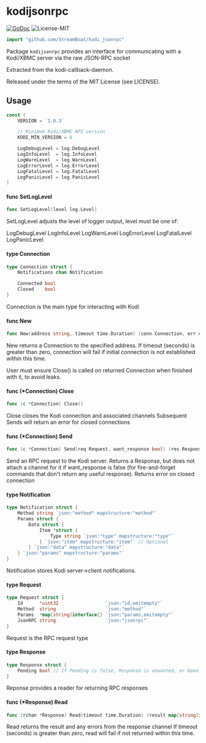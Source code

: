 # kodijsonrpc
[![GoDoc](https://godoc.org/github.com/StreamBoat/kodi_jsonrpc?status.svg)](http://godoc.org/github.com/StreamBoat/kodi_jsonrpc) ![License-MIT](http://img.shields.io/badge/license-MIT-red.svg)
```go
import "github.com/StreamBoat/kodi_jsonrpc"
```

Package `kodijsonrpc` provides an interface for communicating with a Kodi/XBMC
server via the raw JSON-RPC socket

Extracted from the kodi-callback-daemon.

Released under the terms of the MIT License (see LICENSE).

## Usage

```go
const (
	VERSION = `1.0.3`

	// Minimum Kodi/XBMC API version
	KODI_MIN_VERSION = 6

	LogDebugLevel = log.DebugLevel
	LogInfoLevel  = log.InfoLevel
	LogWarnLevel  = log.WarnLevel
	LogErrorLevel = log.ErrorLevel
	LogFatalLevel = log.FatalLevel
	LogPanicLevel = log.PanicLevel
)
```

#### func  SetLogLevel

```go
func SetLogLevel(level log.Level)
```
SetLogLevel adjusts the level of logger output, level must be one of:

LogDebugLevel LogInfoLevel LogWarnLevel LogErrorLevel LogFatalLevel
LogPanicLevel

#### type Connection

```go
type Connection struct {
	Notifications chan Notification

	Connected bool
	Closed    bool
}
```

Connection is the main type for interacting with Kodi

#### func  New

```go
func New(address string, timeout time.Duration) (conn Connection, err error)
```
New returns a Connection to the specified address. If timeout (seconds) is
greater than zero, connection will fail if initial connection is not established
within this time.

User must ensure Close() is called on returned Connection when finished with it,
to avoid leaks.

#### func (\*Connection) Close

```go
func (c *Connection) Close()
```
Close closes the Kodi connection and associated channels Subsequent Sends will
return an error for closed connections

#### func (\*Connection) Send

```go
func (c *Connection) Send(req Request, want_response bool) (res Response, err error)
```
Send an RPC request to the Kodi server. Returns a Response, but does not attach
a channel for it if want_response is false (for fire-and-forget commands that
don't return any useful response). Returns error on closed connection

#### type Notification

```go
type Notification struct {
	Method string `json:"method" mapstructure:"method"`
	Params struct {
		Data struct {
			Item *struct {
				Type string `json:"type" mapstructure:"type"`
			} `json:"item" mapstructure:"item"` // Optional
		} `json:"data" mapstructure:"data"`
	} `json:"params" mapstructure:"params"`
}
```

Notification stores Kodi server->client notifications.

#### type Request

```go
type Request struct {
	Id      *uint32                 `json:"id,omitempty"`
	Method  string                  `json:"method"`
	Params  *map[string]interface{} `json:"params,omitempty"`
	JsonRPC string                  `json:"jsonrpc"`
}
```

Request is the RPC request type

#### type Response

```go
type Response struct {
	Pending bool // If Pending is false, Response is unwanted, or been consumed
}
```

Reponse provides a reader for returning RPC responses

#### func (\*Response) Read

```go
func (rchan *Response) Read(timeout time.Duration) (result map[string]interface{}, err error)
```
Read returns the result and any errors from the response channel If timeout
(seconds) is greater than zero, read will fail if not returned within this time.
